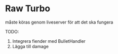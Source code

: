 # Raw Turbo

måste köras genom liveserver för att det ska fungera

TODO:
1. Integrera fiender med BulletHandler
2. Lägga till damage